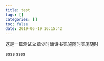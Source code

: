 ```yaml
---
title: test
tags: []
categories: []
toc: false
date: 2019-06-19 16:15:42
---
```


这是一篇测试文章少时诵诗书实施随时实施随时

ssss
ssss